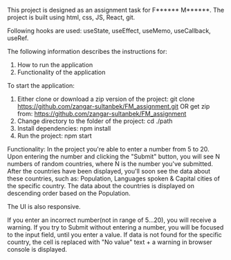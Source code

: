 This project is designed as an assignment task for F****** M******.
The project is built using html, css, JS, React, git.

Following hooks are used: useState, useEffect, useMemo, useCallback, useRef.

The following information describes the instructions for:
1. How to run the application
2. Functionality of the application

To start the application:
1. Either clone or download a zip version of the project: git clone https://github.com/zangar-sultanbek/FM_assignment.git OR get zip from: https://github.com/zangar-sultanbek/FM_assignment
2. Change directory to the folder of the project: cd ./path
3. Install dependencies: npm install
4. Run the project: npm start

Functionality:
In the project you're able to enter a number from 5 to 20. 
Upon entering the number and clicking the "Submit" button, you will see N numbers of random countries, where N is the number you've submitted.
After the countries have been displayed, you'll soon see the data about these countries, such as: Population, Languages spoken & Capital cities of the specific country.
The data about the countries is displayed on descending order based on the Population.

The UI is also responsive.

If you enter an incorrect number(not in range of 5...20), you will receive a warning.
If you try to Submit without entering a number, you will be focused to the input field, until you enter a value.
If data is not found for the specific country, the cell is replaced with "No value" text + a warning in browser console is displayed. 



